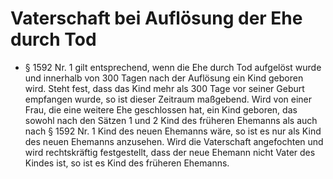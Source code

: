 # Vaterschaft bei Auflösung der Ehe durch Tod

- § 1592 Nr. 1 gilt entsprechend, wenn die Ehe durch Tod aufgelöst wurde und innerhalb von 300 Tagen nach der Auflösung ein Kind geboren wird. Steht fest, dass das Kind mehr als 300 Tage vor seiner Geburt empfangen wurde, so ist dieser Zeitraum maßgebend. Wird von einer Frau, die eine weitere Ehe geschlossen hat, ein Kind geboren, das sowohl nach den Sätzen 1 und 2 Kind des früheren Ehemanns als auch nach § 1592 Nr. 1 Kind des neuen Ehemanns wäre, so ist es nur als Kind des neuen Ehemanns anzusehen. Wird die Vaterschaft angefochten und wird rechtskräftig festgestellt, dass der neue Ehemann nicht Vater des Kindes ist, so ist es Kind des früheren Ehemanns.


